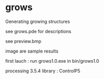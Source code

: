 # grows
 Generating growing structures

 see grows.pde for descriptions

 see preview.bmp

 image are sample results

 first lauch : run grows1.0.exe in bin/grows1.0

 processing 3.5.4
 library : ControlP5
